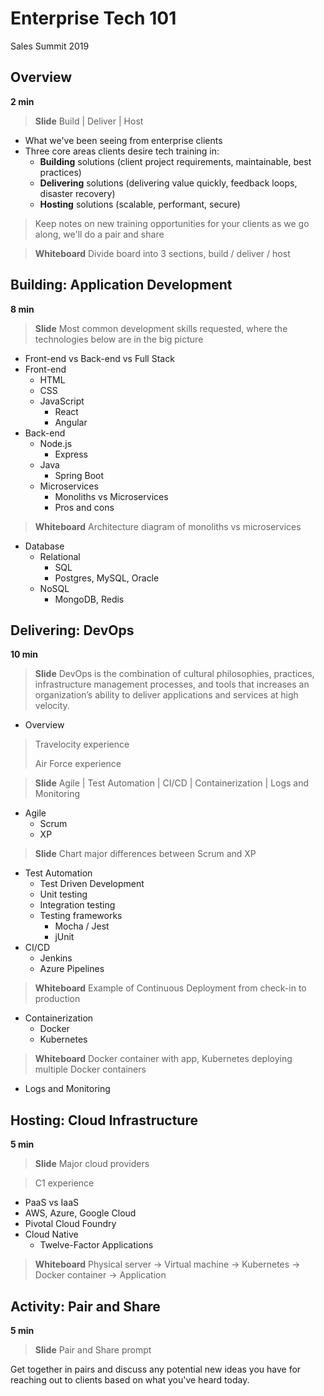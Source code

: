 # Enterprise Tech 101
Sales Summit 2019 

## Overview 

**2 min** 

> **Slide** Build | Deliver | Host

- What we've been seeing from enterprise clients
- Three core areas clients desire tech training in: 
  - **Building** solutions (client project requirements, maintainable, best practices)
  - **Delivering** solutions (delivering value quickly, feedback loops, disaster recovery)
  - **Hosting** solutions (scalable, performant, secure)

> Keep notes on new training opportunities for your clients as we go along, we'll do a pair and share

> **Whiteboard** Divide board into 3 sections, build / deliver / host 

## Building: Application Development

**8 min**

> **Slide** Most common development skills requested, where the technologies below are in the big picture

- Front-end vs Back-end vs Full Stack
- Front-end
  - HTML
  - CSS
  - JavaScript
    - React
    - Angular
- Back-end
  - Node.js 
    - Express
  - Java
    - Spring Boot
  - Microservices
    - Monoliths vs Microservices
    - Pros and cons
    
> **Whiteboard** Architecture diagram of monoliths vs microservices    
    
- Database
  - Relational 
    - SQL
    - Postgres, MySQL, Oracle
  - NoSQL
    - MongoDB, Redis 

## Delivering: DevOps

**10 min**

> **Slide** DevOps is the combination of cultural philosophies, practices, infrastructure management processes, and tools that increases an organization’s ability to deliver applications and services at high velocity.

- Overview

> Travelocity experience
> 
> Air Force experience

> **Slide** Agile | Test Automation | CI/CD | Containerization | Logs and Monitoring 

- Agile 
  - Scrum
  - XP 
  
> **Slide** Chart major differences between Scrum and XP
  
- Test Automation 
  - Test Driven Development
  - Unit testing
  - Integration testing
  - Testing frameworks
    - Mocha / Jest
    - jUnit
- CI/CD
  - Jenkins
  - Azure Pipelines
  
> **Whiteboard** Example of Continuous Deployment from check-in to production
  
- Containerization
  - Docker
  - Kubernetes
  
> **Whiteboard** Docker container with app, Kubernetes deploying multiple Docker containers 
  
- Logs and Monitoring 

## Hosting: Cloud Infrastructure

**5 min**

> **Slide** Major cloud providers

> C1 experience 

- PaaS vs IaaS
- AWS, Azure, Google Cloud
- Pivotal Cloud Foundry 
- Cloud Native
  - Twelve-Factor Applications

> **Whiteboard** Physical server -> Virtual machine -> Kubernetes -> Docker container -> Application

## Activity: Pair and Share

**5 min**

> **Slide** Pair and Share prompt

Get together in pairs and discuss any potential new ideas you have for reaching out to clients based on what you've heard today. 
